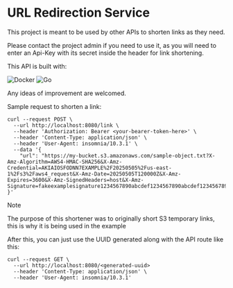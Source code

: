 # URL Redirection Service
This project is meant to be used by other APIs to shorten links as they need.

Please contact the project admin if you need to use it, as you will need to enter an Api-Key with its secret inside the header for link shortening.

This API is built with:

![Docker](https://img.shields.io/badge/docker-black.svg?style=for-the-badge&logo=docker&logoColor=blue)
![Go](https://img.shields.io/badge/go-black.svg?style=for-the-badge&logo=go&logoColor=blue)

Any ideas of improvement are welcomed.

Sample request to shorten a link:
```shell
curl --request POST \
  --url http://localhost:8080/link \
  --header 'Authorization: Bearer <your-bearer-token-here>' \
  --header 'Content-Type: application/json' \
  --header 'User-Agent: insomnia/10.3.1' \
  --data '{
	"url": "https://my-bucket.s3.amazonaws.com/sample-object.txt?X-Amz-Algorithm=AWS4-HMAC-SHA256&X-Amz-Credential=AKIAIOSFODNN7EXAMPLE%2F20250505%2Fus-east-1%2Fs3%2Faws4_request&X-Amz-Date=20250505T120000Z&X-Amz-Expires=3600&X-Amz-SignedHeaders=host&X-Amz-Signature=fakeexamplesignature1234567890abcdef1234567890abcdef1234567890abcdef1234"
}'
```
>[!NOTE]
> The purpose of this shortener was to originally short S3 temporary links, this is why it is being used in the example

After this, you can just use the UUID generated along with the API route like this:

```shell
curl --request GET \
  --url http://localhost:8080/<generated-uuid>
  --header 'Content-Type: application/json' \
  --header 'User-Agent: insomnia/10.3.1'
```
